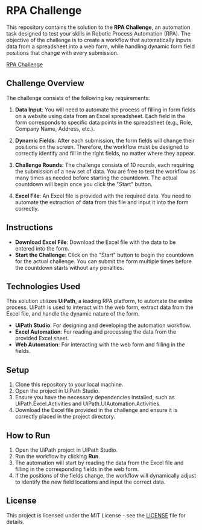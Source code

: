 # RPA Challenge

This repository contains the solution to the **RPA Challenge**, an automation task designed to test your skills in Robotic Process Automation (RPA). The objective of the challenge is to create a workflow that automatically inputs data from a spreadsheet into a web form, while handling dynamic form field positions that change with every submission.

[RPA Challenge](https://rpachallenge.com/)

## Challenge Overview

The challenge consists of the following key requirements:

1. **Data Input**: You will need to automate the process of filling in form fields on a website using data from an Excel spreadsheet. Each field in the form corresponds to specific data points in the spreadsheet (e.g., Role, Company Name, Address, etc.).

2. **Dynamic Fields**: After each submission, the form fields will change their positions on the screen. Therefore, the workflow must be designed to correctly identify and fill in the right fields, no matter where they appear.

3. **Challenge Rounds**: The challenge consists of 10 rounds, each requiring the submission of a new set of data. You are free to test the workflow as many times as needed before starting the countdown. The actual countdown will begin once you click the "Start" button.

4. **Excel File**: An Excel file is provided with the required data. You need to automate the extraction of data from this file and input it into the form correctly.

## Instructions

- **Download Excel File**: Download the Excel file with the data to be entered into the form.
- **Start the Challenge**: Click on the "Start" button to begin the countdown for the actual challenge. You can submit the form multiple times before the countdown starts without any penalties.

## Technologies Used

This solution utilizes **UiPath**, a leading RPA platform, to automate the entire process. UiPath is used to interact with the web form, extract data from the Excel file, and handle the dynamic nature of the form.

- **UiPath Studio**: For designing and developing the automation workflow.
- **Excel Automation**: For reading and processing the data from the provided Excel sheet.
- **Web Automation**: For interacting with the web form and filling in the fields.

## Setup

1. Clone this repository to your local machine.
2. Open the project in UiPath Studio.
3. Ensure you have the necessary dependencies installed, such as UiPath.Excel.Activities and UiPath.UIAutomation.Activities.
4. Download the Excel file provided in the challenge and ensure it is correctly placed in the project directory.

## How to Run

1. Open the UiPath project in UiPath Studio.
2. Run the workflow by clicking **Run**.
3. The automation will start by reading the data from the Excel file and filling in the corresponding fields in the web form.
4. If the positions of the fields change, the workflow will dynamically adjust to identify the new field locations and input the correct data.

## License

This project is licensed under the MIT License - see the [LICENSE](LICENSE) file for details.
